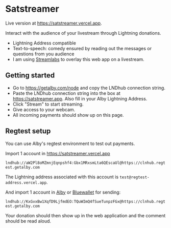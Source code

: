 # Satstreamer

Live version at https://satstreamer.vercel.app.

Interact with the audience of your livestream through Lightning donations.

- Lightning Address compatible
- Text-to-speech: comedy ensured by reading out the messages or questions from you audience
- I am using [Streamlabs](https://streamlabs.com) to overlay this web app on a livestream.

## Getting started
- Go to https://getalby.com/node and copy the LNDhub connection string.
- Paste the LNDhub connection string into the box at https://satstreamer.app. Also fill in your Alby Lightning Address.
- Click "Stream" to start streaming.
- Give access to your webcam.
- All incoming payments should show up on this page.

## Regtest setup
You can use Alby's regtest environment to test out payments.

Import 1 account in https://satstreamer.vercel.app

`lndhub://aW2Pl8oMZmnjEqnpshf4:Gbx1MRxsmLta6QEscaUl@https://clnhub.regtest.getalby.com`

The Lightning address associated with this account is `test@regtest-address.vercel.app`.

And import 1 account in [Alby](https://getalby.com) or [Bluewallet](https://bluewallet.io) for sending:

`lndhub://KxGvxBw1XqfD9LjfmdEO:TQuWImQ4fSueTunpzFGx@https://clnhub.regtest.getalby.com`

Your donation should then show up in the web application and the comment should be read aloud.